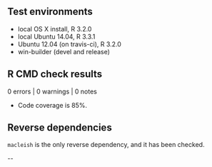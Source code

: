 ## Test environments
* local OS X install, R 3.2.0
* local Ubuntu 14.04, R 3.3.1
* Ubuntu 12.04 (on travis-ci), R 3.2.0
* win-builder (devel and release)

## R CMD check results

0 errors | 0 warnings | 0 notes

* Code coverage is 85%.

## Reverse dependencies

`macleish` is the only reverse dependency, and it has been checked. 

--

